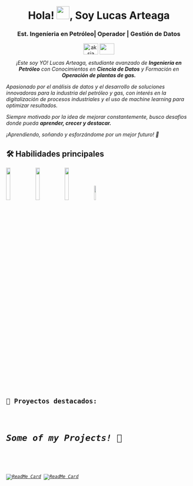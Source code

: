 <h1 align="center">Hola! <img src="https://media.giphy.com/media/hvRJCLFzcasrR4ia7z/giphy.gif" width="35">, Soy Lucas Arteaga</h1>

<h3 align="center">Est. Ingeníeria en Petróleo| Operador | Gestión de Datos</h3>
<p align="center">
<a href="[https://www.linkedin.com/in/aksia/](https://www.linkedin.com/in/lucas-arteaga-4649b4174/)" target="blank"><img align="center" src="https://cdn.jsdelivr.net/npm/simple-icons@3.0.1/icons/linkedin.svg" alt="aksia" height="30" width="40" /></a>
 <a href = "mailto: larteaga@fi.uba.ar"><img align="center" src="https://simpleicons.org/icons/gmail.svg" height="30" width="40" /></a>
</p>
</p>
<p align="center">
  <em>
    ¡Este soy YO! Lucas Arteaga, estudiante avanzado de <b>Ingeniería en Petróleo</b> con Conocimientos en <b>Ciencia de Datos</b> y Formación  en <b>Operación de plantas de gas.</b>

Apasionado por el  análisis de datos y el desarrollo de soluciones innovadoras para la industria del petróleo y gas, con interés en la digitalización de procesos industriales y el uso de machine learning para optimizar resultados.

Siempre motivado por la idea de mejorar constantemente, busco desafios donde pueda <b> aprender, crecer y destacar.</b>

¡Aprendiendo, soñando y esforzándome por un mejor futuro! 🚀
  </em> 
  <br>
</p>
<h2> 🛠️ Habilidades principales </h2>
<code><img width="15%" src="https://www.vectorlogo.zone/logos/python/python-ar21.svg"></code>
<code><img width="15%" src="https://www.vectorlogo.zone/logos/numpy/numpy-ar21.svg"></code>
<code><img width="15%" src="https://encrypted-tbn0.gstatic.com/images?q=tbn:ANd9GcRSu9xFbA6COOd9Wq-koFEoAFD7wpFgbvdz6Q&s"></code>
<code><img width="10%" src="https://www.svgrepo.com/show/369980/database-sql.svg"</code>

<h2>📌 Proyectos destacados: </h2>
<em>
<h1>Some of my Projects! 🎨</h1>
<Br>
  
[![ReadMe Card](https://github-readme-stats.vercel.app/api/pin/?username=Lucas-Arteaga&repo=Proyecto_netflix)]([https://github.com/Aryagm/California_Housing_Prices](https://github.com/Lucas-Arteaga/Proyecto_netflix))
[![ReadMe Card](https://github-readme-stats.vercel.app/api/pin/?username=Lucas-Arteaga&repo=Proyecto_Exploring-NYC-Public-School-Test-Result-Scores)](https://github.com/Lucas-Arteaga/Proyecto_Exploring-NYC-Public-School-Test-Result-Scores)

</em>
